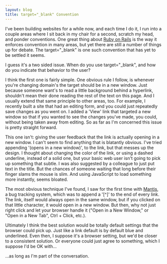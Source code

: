 ```yaml
---
layout: blog
title: target="_blank" Convention
---
```

I've been building websites for a while now, and each time I do it, I run into a couple areas where I sit back in my chair for a second, scratch my head, and ponder conventions. One great thing about [Ruby on Rails](http://www.rubyonrails.org) is the way it enforces convention in many areas, but yet there are still a number of things up for debate. The target="_blank" is one such convention that has yet to be settled it seems.

I guess it's a two sided issue. When do you use target="_blank", and how do you indicate that behavior to the user?

I think the first one is fairly simple. One obvious rule I follow, is whenever you're changing domain's the target should be in a new window. Just because someone want's to read a little background behind a hyperlink, shouldn't mean their done reading the rest of the text on this page. And I usually extend that same principle to other areas, too. For example, I recently built a site that had an editing form, and you could just repeatedly save changes as you went on. I added a 'View' link that targeted a new window so that if you wanted to see the changes you've made, you could, without being taken away from editing. So as far as I'm concerned this issue is pretty straight forward.

This one isn't: giving the user feedback that the link is actually opening in a new window. I can't seem to find anything that is blatantly obvious. I've tried appending '(opens in a new window)', to the link, but that messes up the design. I thought about changing the color of the link, or using a dashed underline, instead of a solid one, but your basic web user isn't going to pick up something that subtle. I was also suggested by a colleague to just put text in the title. But the chances of someone waiting that long before their finger slams the mouse is slim. And using JavaScript to load something more instantly, seems bloated.

The most obvious technique I've found, I saw for the first time with [Mantis](http://www.mantisbt.org/), a bug tracking system, which was to append a '[^]' to the end of every link. The link, itself would always open in the same window, but if you clicked on that little character, it would open in a new window. But then, why not just right click and let your browser handle it ("Open in a New Window," or "Open in a New Tab", Ctrl + Click, etc.).

Ultimately I think the best solution would be totally default settings that the browser could pick up. Just like a link default is by default blue and underlined. Even then, I suppose it's a browser setting, but we'd be closer to a consistent solution. Or everyone could just agree to something, which I suppose I'd be OK with...

...as long as I'm part of the conversation.